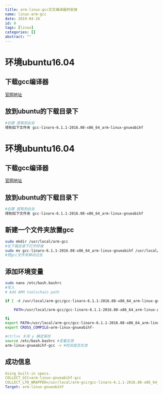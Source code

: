 ```yaml
---
title: arm-linux-gcc交叉编译器的安装
name: linux-arm-gcc
date: 2019-04-26
id: 0
tags: [linux]
categories: []
abstract: ""
---
```



# 环境ubuntu16.04

## 下载gcc编译器

[官网地址](https://releases.linaro.org/components/toolchain/binaries/6.1-2016.08/arm-linux-gnueabihf/gcc-linaro-6.1.1-2016.08-x86_64_arm-linux-gnueabihf.tar.xz)

## 放到ubuntu的下载目录下

```bash
#右键 提取到此处
得到如下文件夹 gcc-linaro-6.1.1-2016.08-x86_64_arm-linux-gnueabihf
```


<!--more-->


# 环境ubuntu16.04

## 下载gcc编译器

[官网地址](https://releases.linaro.org/components/toolchain/binaries/6.1-2016.08/arm-linux-gnueabihf/gcc-linaro-6.1.1-2016.08-x86_64_arm-linux-gnueabihf.tar.xz)

## 放到ubuntu的下载目录下

```bash
#右键 提取到此处
得到如下文件夹 gcc-linaro-6.1.1-2016.08-x86_64_arm-linux-gnueabihf
```

<!--more-->

## 新建一个文件夹放置gcc

```bash
sudo mkdir /usr/local/arm-gcc
#在下载目录下打开终端
sudo mv gcc-linaro-6.1.1-2016.08-x86_64_arm-linux-gnueabihf /usr/local/arm-gcc
#把gcc文件夹移动过去
```

## 添加环境变量

```bash
sudo nano /etc/bash.bashrc
#写入
# Add ARM toolschain path

if [ -d /usr/local/arm-gcc/gcc-linaro-6.1.1-2016.08-x86_64_arm-linux-gnueabihf ] ; then

    PATH=/usr/local/arm-gcc/gcc-linaro-6.1.1-2016.08-x86_64_arm-linux-gnueabihf/bin:"${PATH}"

fi
export PATH=/usr/local/arm-gcc/gcc-linaro-6.1.1-2016.08-x86_64_arm-linux-gnueabihf
export CROSS_COMPILE=arm-linux-gnueabihf-

#ctrl+x 关闭 y 确定保存
source /etc/bash.bashrc #变量生效
arm-linux-gnueabihf-gcc -v #检验是否生效

```

## 成功信息

```yaml
Using built-in specs.
COLLECT_GCC=arm-linux-gnueabihf-gcc
COLLECT_LTO_WRAPPER=/usr/local/arm-gcc/gcc-linaro-6.1.1-2016.08-x86_64_arm-linux-gnueabihf/bin/../libexec/gcc/arm-linux-gnueabihf/6.1.1/lto-wrapper
Target: arm-linux-gnueabihf
```

